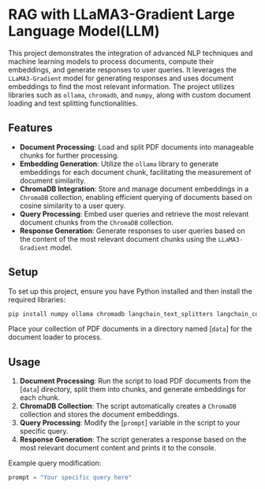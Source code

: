# RAG with LLaMA3-Gradient Large Language Model(LLM) 

This project demonstrates the integration of advanced NLP techniques and machine learning models to process documents, compute their embeddings, and generate responses to user queries. It leverages the `LLaMA3-Gradient` model for generating responses and uses document embeddings to find the most relevant information. The project utilizes libraries such as `ollama`, `chromadb`, and `numpy`, along with custom document loading and text splitting functionalities.

## Features

- **Document Processing**: Load and split PDF documents into manageable chunks for further processing.
- **Embedding Generation**: Utilize the `ollama` library to generate embeddings for each document chunk, facilitating the measurement of document similarity.
- **ChromaDB Integration**: Store and manage document embeddings in a `ChromaDB` collection, enabling efficient querying of documents based on cosine similarity to a user query.
- **Query Processing**: Embed user queries and retrieve the most relevant document chunks from the `ChromaDB` collection.
- **Response Generation**: Generate responses to user queries based on the content of the most relevant document chunks using the `LLaMA3-Gradient` model.

## Setup

To set up this project, ensure you have Python installed and then install the required libraries:

```bash
pip install numpy ollama chromadb langchain_text_splitters langchain_community
```

Place your collection of PDF documents in a directory named [`data`] for the document loader to process.

## Usage

1. **Document Processing**: Run the script to load PDF documents from the [`data`] directory, split them into chunks, and generate embeddings for each chunk.
2. **ChromaDB Collection**: The script automatically creates a `ChromaDB` collection and stores the document embeddings.
3. **Query Processing**: Modify the [`prompt`] variable in the script to your specific query.
4. **Response Generation**: The script generates a response based on the most relevant document content and prints it to the console.

Example query modification:

```python
prompt = "Your specific query here"
```
